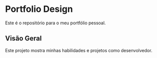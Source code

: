 # Portfolio Design

Este é o repositório para o meu portfólio pessoal.

## Visão Geral

Este projeto mostra minhas habilidades e projetos como desenvolvedor.
